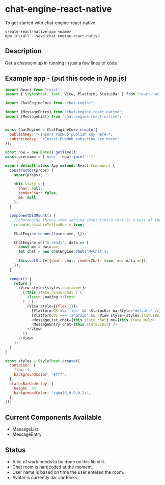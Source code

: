 # chat-engine-react-native

To get started with chat-engine-react-native
```
create-react-native-app <name>
npm install --save chat-engine-react-native
```

## Description
Get a chatroom up in running in just a few lines of code

## Example app - (put this code in App.js)
```javascript
import React from "react";
import { StyleSheet, Text, View, Platform, StatusBar } from "react-native";

import ChatEngineCore from "chat-engine";

import {MessageEntry} from "chat-engine-react-native";
import {MessageList} from "chat-engine-react-native";


const ChatEngine = ChatEngineCore.create({
  publishKey: "<Insert PubNub publish key here>",
  subscribeKey: "<Insert PubNub subscribe key here>"
});

const now = new Date().getTime();
const username = ['user', now].join('-');

export default class App extends React.Component {
  constructor(props) {
    super(props);

    this.state = {
      chat: null,
      renderChat: false,
      me: null, 
    };
  }

  componentDidMount() {
    //chatengine throws some warning about timing that is a part of the library itself
    console.disableYellowBox = true;

    ChatEngine.connect(username, {});

    ChatEngine.on("$.ready", data => {
      const me = data.me;
      let chat = new ChatEngine.Chat('MyChat');
      
      this.setState({chat: chat, renderChat: true, me: data.me});
    });
  }

  render() {
    return (
      <View style={styles.container}>
        {!this.state.renderChat ? (
          <Text> Loading </Text>  
        ) : (
          <View style={{flex:1}}>
            {Platform.OS === 'ios' && <StatusBar barStyle="default" />}
            {Platform.OS === 'android' && <View style={styles.statusBarUnderlay} />}
            <MessageList chat={this.state.chat} me={this.state.me}/>    
            <MessageEntry chat={this.state.chat} />
          </View>
        )}
      </View>
    );
  }
}

const styles = StyleSheet.create({
  container: {
    flex: 1,
    backgroundColor: "#fff",
  },
  statusBarUnderlay: {
    height: 24,
    backgroundColor: 'rgba(0,0,0,0.2)',
  },
});

```

## Current Components Available
 * MessageList
 * MessageEntry

## Status
* A lot of work needs to be done on this lib still. 
* Chat room is hardcoded at the moment. 
* User name is based on time the user entered the room. 
* Avatar is currently Jar Jar Binks

